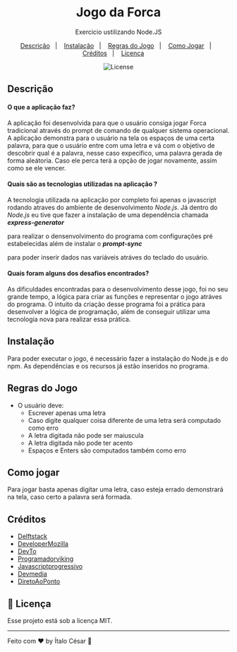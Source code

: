 <h1 align="center">Jogo da Forca </h1>

<p align="center">
  Exercicio ustilizando Node.JS
</p>

<p align="center">
  <a href="#-descrição">Descrição</a>&nbsp;&nbsp;&nbsp;|&nbsp;&nbsp;&nbsp;
  <a href="#-instalação">Instalação</a>&nbsp;&nbsp;&nbsp;|&nbsp;&nbsp;&nbsp;
  <a href="#-regras-do-jogo">Regras do Jogo</a>&nbsp;&nbsp;&nbsp;|&nbsp;&nbsp;&nbsp;
  <a href="#-como-jogar">Como Jogar</a>&nbsp;&nbsp;&nbsp;|&nbsp;&nbsp;&nbsp;
  <a href="#-créditos">Créditos</a>&nbsp;&nbsp;&nbsp;|&nbsp;&nbsp;&nbsp;
  <a href="#-memo-licença">Licença</a>&nbsp;&nbsp;&nbsp;&nbsp;&nbsp;&nbsp;
</p>

<p align="center">
  <img alt="License" src="https://img.shields.io/static/v1?label=license&message=MIT&color=49AA26&labelColor=000000">
</p>

<!-- <p align="center">
  <img alt="Calendário da Copa" src=".github/preview.jpg" width="100%">
</p> -->

## Descrição

  #### O que a aplicação faz?
  <p> A aplicação foi desenvolvida para que o usuário consiga jogar Forca tradicional através do prompt de comando de qualquer sistema operacional. A aplicação demonstra para o usuário na tela os espaços de uma certa palavra, para que o usuário entre com uma letra e vá com o objetivo de descobrir qual é a palavra, nesse caso expecifico, uma palavra gerada de forma aleátoria. Caso ele perca terá a opção de jogar novamente, assim como se ele vencer. </p>

  #### Quais são as tecnologias utilizadas na aplicação ?

  <p>A tecnologia utilizada na aplicação por completo foi apenas o javascript rodando atraves do ambiente de desenvolvimento <i>Node.js</i>. Já dentro do <i>Node.js</i> eu tive que fazer a instalação de uma dependência chamada <strong><i>express-generator</strong></i></p> para realizar o densenvolvimento do programa com configurações pré estabelecidas além de instalar o <strong><i>prompt-sync</strong></i></p> para poder inserir dados nas variáveis atráves do teclado do usuário.

  #### Quais foram alguns dos desafios encontrados?
  <p>As dificuldades encontradas para o desenvolvimento desse jogo, foi no seu grande tempo, a lógica para criar as funções e representar o jogo atráves do programa. O intuito da criação desse programa foi a prática para desenvolver a lógica de programação, além de conseguir utilizar uma tecnologia nova para realizar essa prática.</p> 

## Instalação
<p>Para poder executar o jogo, é necessário fazer a instalação do Node.js e do npm. As dependências e os recursos já estão inseridos no programa.</p>

## Regras do Jogo

 - O usuário deve: 
    - Escrever apenas uma letra
    - Caso digite qualquer coisa diferente de uma letra será computado como erro
    - A letra digitada não pode ser maiuscula
    - A letra digitada não pode ter acento
    - Espaços e Enters são computados também como erro

<!-- Você pode visualizar o layout do projeto através [DESSE LINK](https://www.figma.com/file/J1Z33MISC22YZB8wfxiIns/NLW-Copa-Explorer/duplicate). -->

## Como jogar
<p>Para jogar basta apenas digitar uma letra, caso esteja errado demonstrará na tela, caso certo a palavra será formada.</p>

## Créditos

  - [Delftstack](https://www.delftstack.com/)
  - [DeveloperMozilla](https://developer.mozilla.org/pt-BR/)
  - [DevTo](https://dev.to/)
  - [Programadorviking](https://programadorviking.com.br/)
  - [Javascriptprogressivo](https://www.javascriptprogressivo.net/)
  - [Devmedia](https://www.devmedia.com.br/)
  - [DiretoAoPonto](https://diretoaoponto-tech.com.br/)

## :memo: Licença

Esse projeto está sob a licença MIT.

---

Feito com ♥ by Ítalo César :wave: 

